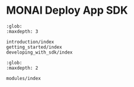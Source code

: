 # MONAI Deploy App SDK

```{toctree}
:glob:
:maxdepth: 3

introduction/index
getting_started/index
developing_with_sdk/index
```

```{toctree}
:glob:
:maxdepth: 2

modules/index
```
